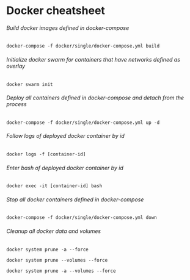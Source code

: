 # Docker cheatsheet

###### Build docker images defined in docker-compose

```
docker-compose -f docker/single/docker-compose.yml build
```

###### Initialize docker swarm for containers that have networks defined as overlay

```
docker swarm init
```

###### Deploy all containers defined in docker-compose and detach from the process

```
docker-compose -f docker/single/docker-compose.yml up -d
```

###### Follow logs of deployed docker container by id

```
docker logs -f [container-id]
```

###### Enter bash of deployed docker container by id

```
docker exec -it [container-id] bash
```

###### Stop all docker containers defined in docker-compose

```
docker-compose -f docker/single/docker-compose.yml down
```

###### Cleanup all docker data and volumes

```
docker system prune -a --force
```

```
docker system prune --volumes --force
```

```
docker system prune -a --volumes --force
```